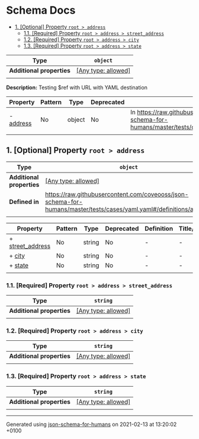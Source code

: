 # Schema Docs

- [1. [Optional] Property `root > address`](#address)
  - [1.1. [Required] Property `root > address > street_address`](#address_street_address)
  - [1.2. [Required] Property `root > address > city`](#address_city)
  - [1.3. [Required] Property `root > address > state`](#address_state)

| Type | `object` |
| ---- | --- |
| **Additional properties** |[[Any type: allowed]](# "Additional Properties of any type are allowed.")|
|  |  |

**Description:** Testing $ref with URL with YAML destination

| Property | Pattern | Type | Deprecated | Definition | Title/Description |
| -------- | ------- | ---- | ---------- | ---------- | ----------------- |
|-  [address](#address)|No|object|No| In https://raw.githubusercontent.com/coveooss/json-schema-for-humans/master/tests/cases/yaml.yaml#/definitions/address|-|
|  |  |  |  |  |

## <a name="address"></a>1. [Optional] Property `root > address`

| Type | `object` |
| ---- | --- |
| **Additional properties** |[[Any type: allowed]](# "Additional Properties of any type are allowed.")|
| **Defined in** | https://raw.githubusercontent.com/coveooss/json-schema-for-humans/master/tests/cases/yaml.yaml#/definitions/address |
|  |  |

| Property | Pattern | Type | Deprecated | Definition | Title/Description |
| -------- | ------- | ---- | ---------- | ---------- | ----------------- |
|+  [street_address](#address_street_address)|No|string|No| -|-|
|+  [city](#address_city)|No|string|No| -|-|
|+  [state](#address_state)|No|string|No| -|-|
|  |  |  |  |  |

### <a name="address_street_address"></a>1.1. [Required] Property `root > address > street_address`

| Type | `string` |
| ---- | --- |
| **Additional properties** |[[Any type: allowed]](# "Additional Properties of any type are allowed.")|
|  |  |

### <a name="address_city"></a>1.2. [Required] Property `root > address > city`

| Type | `string` |
| ---- | --- |
| **Additional properties** |[[Any type: allowed]](# "Additional Properties of any type are allowed.")|
|  |  |

### <a name="address_state"></a>1.3. [Required] Property `root > address > state`

| Type | `string` |
| ---- | --- |
| **Additional properties** |[[Any type: allowed]](# "Additional Properties of any type are allowed.")|
|  |  |

----------------------------------------------------------------------------------------------------------------------------
Generated using [json-schema-for-humans](https://github.com/coveooss/json-schema-for-humans) on 2021-02-13 at 13:20:02 +0100